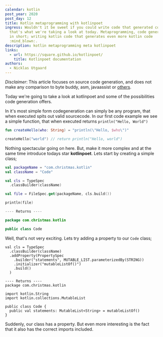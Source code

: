 ```yaml
---
calendar: kotlin
post_year: 2020
post_day: 12
title: Kotlin metaprogramming with kotlinpoet
ingress: Wouldn't it be sweet if you could write code that generated code. Well,
  that's what we're taking a look at today. Metaprogramming, code generation, or
  in short; writing kotlin code that generates even more kotlin code
  :mind_blown:.
description: kotlin metaprogramming meta kotlinpoet
links:
  - url: https://square.github.io/kotlinpoet/
    title: Kotlinpoet documentation
authors:
  - Nicklas Utgaard
---
```

_Disclaimer_: This article focuses on source code generation, and does not make any comparison to byte buddy, asm, javaassist or [others](https://stackoverflow.com/questions/2261947/are-there-alternatives-to-cglib/9823788#9823788). 

Today we're going to take a look at kotlinpoet and some of the possibilities code generation offers. 

In it's most simple form codegeneration can simply be any program, that when executed spits out valid sourcecode. In our first code example we see a simple function, that when executed returns `println("Hello, World")`
```kotlin
fun createHello(who: String) = "println(\"Hello, $who\")"

createHello("world") // return println("Hello, world")
```

Nothing spectacular going on here. But, make it more complex and at the same time introduce todays star **kotlinpoet**. Lets start by creating a simple class;
```kotlin
val packageName = "com.christmas.kotlin"
val className = "Code"

val cls = TypeSpec
  .classBuilder(className)

val file = FileSpec.get(packageName, cls.build())

println(file)

---- Returns ----

package com.christmas.kotlin

public class Code
```

Well, that's not very exciting. Lets try adding a property to our `Code` class;
```
val cls = TypeSpec
  .classBuilder(className)
  .addProperty(PropertySpec
    .builder("statements", MUTABLE_LIST.parameterizedBy(STRING))
    .initializer("mutableListOf()")
    .build()
  )

---- Returns ----
package com.christmas.kotlin

import kotlin.String
import kotlin.collections.MutableList

public class Code {
  public val statements: MutableList<String> = mutableListOf()
}
```

Suddenly, our class has a property. But even more interesting is the fact that it also has the correct imports included. 

